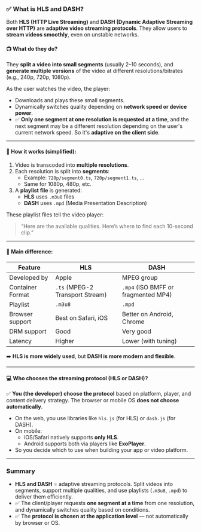 ### ✅ What is HLS and DASH?

Both **HLS (HTTP Live Streaming)** and **DASH (Dynamic Adaptive Streaming over HTTP)** are **adaptive video streaming protocols**. They allow users to **stream videos smoothly**, even on unstable networks.

#### 📺 What do they do?
They **split a video into small segments** (usually 2–10 seconds), and **generate multiple versions** of the video at different resolutions/bitrates (e.g., 240p, 720p, 1080p).

As the user watches the video, the player:
- Downloads and plays these small segments.
- Dynamically switches quality depending on **network speed or device power**.
- ✅ **Only one segment at one resolution is requested at a time**, and the next segment may be a different resolution depending on the user's current network speed. So it's **adaptive on the client side**.

---

#### 🔧 How it works (simplified):

1. Video is transcoded into **multiple resolutions**.
2. Each resolution is split into **segments**:
   - Example: `720p/segment0.ts`, `720p/segment1.ts`, ...
   - Same for 1080p, 480p, etc.
3. A **playlist file** is generated:
   - **HLS** uses `.m3u8` files
   - **DASH** uses `.mpd` (Media Presentation Description)

These playlist files tell the video player:
> “Here are the available qualities. Here’s where to find each 10-second clip.”

---

#### 🎯 Main difference:

| Feature | HLS | DASH |
|--------|-----|------|
| Developed by | Apple | MPEG group |
| Container Format | `.ts` (MPEG-2 Transport Stream) | `.mp4` (ISO BMFF or fragmented MP4) |
| Playlist | `.m3u8` | `.mpd` |
| Browser support | Best on Safari, iOS | Better on Android, Chrome |
| DRM support | Good | Very good |
| Latency | Higher | Lower (with tuning) |

➡️ **HLS is more widely used**, but **DASH is more modern and flexible**.

---

#### 💻 Who chooses the streaming protocol (HLS or DASH)?

✅ **You (the developer) choose the protocol** based on platform, player, and content delivery strategy. The browser or mobile OS **does not choose automatically**.

- On the web, you use libraries like `hls.js` (for HLS) or `dash.js` (for DASH).
- On mobile:
  - iOS/Safari natively supports **only HLS**.
  - Android supports both via players like **ExoPlayer**.
- So you decide which to use when building your app or video platform.


---

### Summary

- **HLS and DASH** = adaptive streaming protocols. Split videos into segments, support multiple qualities, and use playlists (`.m3u8`, `.mpd`) to deliver them efficiently.
- ✅ The client/player requests **one segment at a time** from one resolution, and dynamically switches quality based on conditions.
- ✅ The **protocol is chosen at the application level** — not automatically by browser or OS.